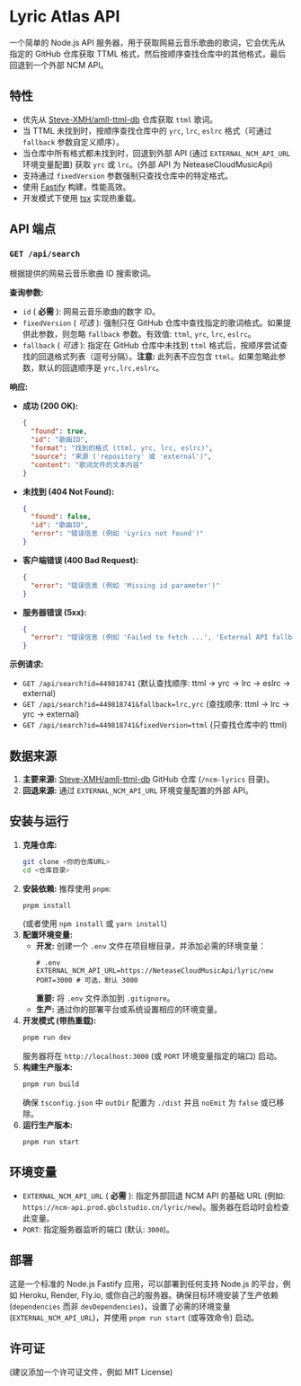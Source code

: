 # Lyric Atlas API

一个简单的 Node.js API 服务器，用于获取网易云音乐歌曲的歌词，它会优先从指定的 GitHub 仓库获取 TTML 格式，然后按顺序查找仓库中的其他格式，最后回退到一个外部 NCM API。

## 特性

*   优先从 [Steve-XMH/amll-ttml-db](https://github.com/Steve-XMH/amll-ttml-db) 仓库获取 `ttml` 歌词。
*   当 TTML 未找到时，按顺序查找仓库中的 `yrc`, `lrc`, `eslrc` 格式（可通过 `fallback` 参数自定义顺序）。
*   当仓库中所有格式都未找到时，回退到外部 API (通过 `EXTERNAL_NCM_API_URL` 环境变量配置) 获取 `yrc` 或 `lrc`。(外部 API 为 NeteaseCloudMusicApi)
*   支持通过 `fixedVersion` 参数强制只查找仓库中的特定格式。
*   使用 [Fastify](https://www.fastify.io/) 构建，性能高效。
*   开发模式下使用 [tsx](https://github.com/esbuild-kit/tsx) 实现热重载。

## API 端点

### `GET /api/search`

根据提供的网易云音乐歌曲 ID 搜索歌词。

**查询参数:**

*   `id` ( **必需** ): 网易云音乐歌曲的数字 ID。
*   `fixedVersion` ( *可选* ): 强制只在 GitHub 仓库中查找指定的歌词格式。如果提供此参数，则忽略 `fallback` 参数。有效值: `ttml`, `yrc`, `lrc`, `eslrc`。
*   `fallback` ( *可选* ): 指定在 GitHub 仓库中未找到 `ttml` 格式后，按顺序尝试查找的回退格式列表（逗号分隔）。**注意:** 此列表不应包含 `ttml`。如果忽略此参数，默认的回退顺序是 `yrc,lrc,eslrc`。

**响应:**

*   **成功 (200 OK):**
    ```json
    {
      "found": true,
      "id": "歌曲ID",
      "format": "找到的格式 (ttml, yrc, lrc, eslrc)",
      "source": "来源 ('repository' 或 'external')",
      "content": "歌词文件的文本内容"
    }
    ```
*   **未找到 (404 Not Found):**
    ```json
    {
      "found": false,
      "id": "歌曲ID",
      "error": "错误信息 (例如 'Lyrics not found')"
    }
    ```
*   **客户端错误 (400 Bad Request):**
    ```json
    {
      "error": "错误信息 (例如 'Missing id parameter')"
    }
    ```
*   **服务器错误 (5xx):**
    ```json
    {
      "error": "错误信息 (例如 'Failed to fetch ...', 'External API fallback failed ...')"
    }
    ```

**示例请求:**

*   `GET /api/search?id=449818741` (默认查找顺序: ttml -> yrc -> lrc -> eslrc -> external)
*   `GET /api/search?id=449818741&fallback=lrc,yrc` (查找顺序: ttml -> lrc -> yrc -> external)
*   `GET /api/search?id=449818741&fixedVersion=ttml` (只查找仓库中的 ttml)

## 数据来源

1.  **主要来源:** [Steve-XMH/amll-ttml-db](https://github.com/Steve-XMH/amll-ttml-db) GitHub 仓库 (`/ncm-lyrics` 目录)。
2.  **回退来源:** 通过 `EXTERNAL_NCM_API_URL` 环境变量配置的外部 API。

## 安装与运行

1.  **克隆仓库:**
    ```bash
    git clone <你的仓库URL>
    cd <仓库目录>
    ```
2.  **安装依赖:** 推荐使用 `pnpm`:
    ```bash
    pnpm install
    ```
    (或者使用 `npm install` 或 `yarn install`)
3.  **配置环境变量:**
    *   **开发:** 创建一个 `.env` 文件在项目根目录，并添加必需的环境变量：
        ```dotenv
        # .env
        EXTERNAL_NCM_API_URL=https://NeteaseCloudMusicApi/lyric/new
        PORT=3000 # 可选，默认 3000
        ```
        **重要:** 将 `.env` 文件添加到 `.gitignore`。
    *   **生产:** 通过你的部署平台或系统设置相应的环境变量。
4.  **开发模式 (带热重载):**
    ```bash
    pnpm run dev
    ```
    服务器将在 `http://localhost:3000` (或 `PORT` 环境变量指定的端口) 启动。
5.  **构建生产版本:**
    ```bash
    pnpm run build
    ```
    确保 `tsconfig.json` 中 `outDir` 配置为 `./dist` 并且 `noEmit` 为 `false` 或已移除。
6.  **运行生产版本:**
    ```bash
    pnpm run start
    ```

## 环境变量

*   `EXTERNAL_NCM_API_URL` ( **必需** ): 指定外部回退 NCM API 的基础 URL (例如: `https://ncm-api.prod.gbclstudio.cn/lyric/new`)。服务器在启动时会检查此变量。
*   `PORT`: 指定服务器监听的端口 (默认: `3000`)。

## 部署

这是一个标准的 Node.js Fastify 应用，可以部署到任何支持 Node.js 的平台，例如 Heroku, Render, Fly.io, 或你自己的服务器。确保目标环境安装了生产依赖 (`dependencies` 而非 `devDependencies`)，设置了必需的环境变量 (`EXTERNAL_NCM_API_URL`)，并使用 `pnpm run start` (或等效命令) 启动。

## 许可证

(建议添加一个许可证文件，例如 MIT License) 